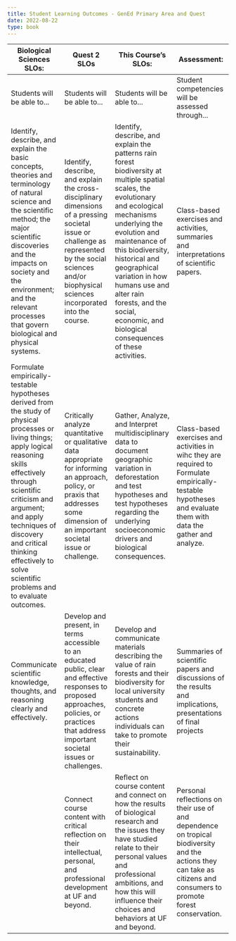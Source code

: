 ```yaml
---
title: Student Learning Outcomes - GenEd Primary Area and Quest
date: 2022-08-22
type: book
---
```


| Biological Sciences SLOs: | Quest 2 SLOs | This Course’s SLOs: | Assessment:|
|--------------------------------|--------------------|--------------------------------|--------------------|
|Students will be able to...|Students will be able to...|Students will be able to...|Student competencies will be assessed through...|
|Identify, describe, and explain the basic concepts, theories and terminology of natural science and the scientific method; the major scientific discoveries and the impacts on society and the environment; and the relevant processes that govern biological and physical systems.|Identify, describe, and explain the cross-disciplinary dimensions of a pressing societal issue or challenge as represented by the social sciences and/or biophysical sciences incorporated into the course.|Identify, describe, and explain the patterns rain forest biodiversity at multiple spatial scales, the evolutionary and ecological mechanisms underlying the evolution and maintenance of this biodiversity, historical and geographical variation in how humans use and alter rain forests, and the social, economic, and biological consequences of these activities. |Class-based exercises and activities, summaries and interpretations of scientific papers.|
|Formulate empirically-testable hypotheses derived from the study of physical processes or living things; apply logical reasoning skills effectively through scientific criticism and argument; and apply techniques of discovery and critical thinking effectively to solve scientific problems and to evaluate outcomes.|Critically analyze quantitative or qualitative data appropriate for informing an approach, policy, or praxis that addresses some dimension of an important societal issue or challenge.|Gather, Analyze, and Interpret multidisciplinary data to document geographic variation in deforestation and test hypotheses and test hypotheses regarding the underlying socioeconomic drivers and biological consequences.|Class-based exercises and activities in wihc they are required to Formulate empirically-testable hypotheses and evaluate them with data the gather and analyze.|
|Communicate scientific knowledge, thoughts, and reasoning clearly and effectively.|Develop and present, in terms accessible to an educated public, clear and effective responses to proposed approaches, policies, or practices that address important societal issues or challenges.|Develop and communicate materials describing the value of rain forests and their biodiversity for local university students and concrete actions individuals can take to promote their sustainability.|Summaries of scientific papers and discussions of the results and implications, presentations of final projects|
|  |Connect course content with critical reflection on their intellectual, personal, and professional development at UF and beyond.|Reflect on course content and connect on how the results of biological research and the issues they have studied relate to their personal values and professional ambitions, and how this will influence their choices and behaviors at UF and beyond.|Personal reflections on their use of and dependence on tropical biodiversity and the actions they can take as citizens and consumers to promote forest conservation.|

